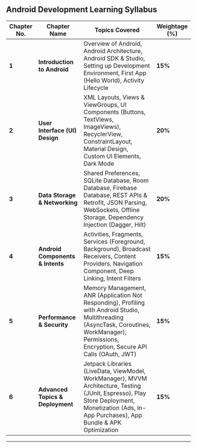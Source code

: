 

## **Android Development Learning Syllabus**  

| **Chapter No.** | **Chapter Name**                 | **Topics Covered**                                                                                                                                                                              | **Weightage (%)** |
| --------------- | -------------------------------- | ----------------------------------------------------------------------------------------------------------------------------------------------------------------------------------------------- | ----------------- |
| **1**           | **Introduction to Android**      | Overview of Android, Android Architecture, Android SDK & Studio, Setting up Development Environment, First App (Hello World), Activity Lifecycle                                                | **15%**           |
| **2**           | **User Interface (UI) Design**   | XML Layouts, Views & ViewGroups, UI Components (Buttons, TextViews, ImageViews), RecyclerView, ConstraintLayout, Material Design, Custom UI Elements, Dark Mode                                 | **20%**           |
| **3**           | **Data Storage & Networking**    | Shared Preferences, SQLite Database, Room Database, Firebase Database, REST APIs & Retrofit, JSON Parsing, WebSockets, Offline Storage, Dependency Injection (Dagger, Hilt)                     | **20%**           |
| **4**           | **Android Components & Intents** | Activities, Fragments, Services (Foreground, Background), Broadcast Receivers, Content Providers, Navigation Component, Deep Linking, Intent Filters                                            | **15%**           |
| **5**           | **Performance & Security**       | Memory Management, ANR (Application Not Responding), Profiling with Android Studio, Multithreading (AsyncTask, Coroutines, WorkManager), Permissions, Encryption, Secure API Calls (OAuth, JWT) | **15%**           |
| **6**           | **Advanced Topics & Deployment** | Jetpack Libraries (LiveData, ViewModel, WorkManager), MVVM Architecture, Testing (JUnit, Espresso), Play Store Deployment, Monetization (Ads, In-App Purchases), App Bundle & APK Optimization  | **15%**           |

---

